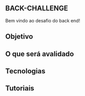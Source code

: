 ## BACK-CHALLENGE

Bem vindo ao desafio do back end!

## Objetivo



## O que será avalidado



## Tecnologias



## Tutoriais

